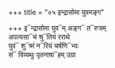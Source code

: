+++
title = "०५ इन्द्रासोमा युवमङ्ग"

+++
इ᳓न्द्रासोमा युव᳓म् अङ्ग᳓ त᳓रुत्रम्  
अपत्यसा᳓चं श्रु᳓तियं रराथे  
युवं᳓ शु᳓ष्मं न᳓रियं चर्षणि᳓भ्यः  
सं᳓ विव्यथुः पृतनाषा᳓हम् उग्रा